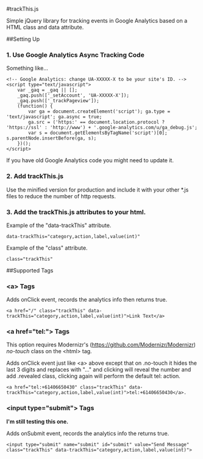 #trackThis.js



Simple jQuery library for tracking events in Google Analytics based on a HTML class and data attribute.

##Setting Up

### 1. Use Google Analytics Async Tracking Code

Something like…
	
	<!-- Google Analytics: change UA-XXXXX-X to be your site's ID. -->
    <script type="text/javascript">
		var _gaq = _gaq || [];
		_gaq.push(['_setAccount', 'UA-XXXXX-X']);
		_gaq.push(['_trackPageview']);
		(function() {
			var ga = document.createElement('script'); ga.type = 'text/javascript'; ga.async = true;
			ga.src = ('https:' == document.location.protocol ? 'https://ssl' : 'http://www') + '.google-analytics.com/u/ga_debug.js';
			var s = document.getElementsByTagName('script')[0]; s.parentNode.insertBefore(ga, s);
		})();
	</script>
		
If you have old Google Analytics code you might need to update it.
		
### 2. Add trackThis.js

Use the minified version for production and include it with your other *.js files to reduce the number of http requests.

### 3. Add the trackThis.js attributes to your html.

Example of the "data-trackThis" attribute.

	data-trackThis="category,action,label,value(int)"
	
Example of the "class" attribute.

	class="trackThis"

##Supported Tags

### \<a> Tags

Adds onClick event, records the analytics info then returns true.
	
	<a href="/" class="trackThis" data-trackThis="category,action,label,value(int)">Link Text</a>
	
### \<a href="tel:"> Tags

This option requires Modernizr's (https://github.com/Modernizr/Modernizr) *no-touch* class on the \<html> tag.

Adds onClick event just like \<a> above except that on .no-touch it hides the last 3 digits and replaces with "..." and clicking will reveal the number and add .revealed class, clicking again will perform the default tel: action.
	
	<a href="tel:+61406650430" class="trackThis" data-trackThis="category,action,label,value(int)">tel:+61406650430</a>.
	
### \<input type="submit"> Tags

**I'm still testing this one.**

Adds onSubmit event, records the analytics info the returns true.
	
	<input type="submit" name="submit" id="submit" value="Send Message" class="trackThis" data-trackThis="category,action,label,value(int)">


